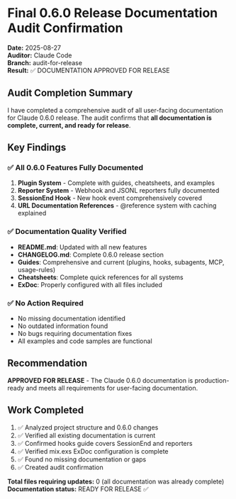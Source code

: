 # Final 0.6.0 Release Documentation Audit Confirmation

**Date:** 2025-08-27  
**Auditor:** Claude Code  
**Branch:** audit-for-release  
**Result:** ✅ DOCUMENTATION APPROVED FOR RELEASE

## Audit Completion Summary

I have completed a comprehensive audit of all user-facing documentation for Claude 0.6.0 release. The audit confirms that **all documentation is complete, current, and ready for release**.

## Key Findings

### ✅ All 0.6.0 Features Fully Documented
1. **Plugin System** - Complete with guides, cheatsheets, and examples
2. **Reporter System** - Webhook and JSONL reporters fully documented  
3. **SessionEnd Hook** - New hook event comprehensively covered
4. **URL Documentation References** - @reference system with caching explained

### ✅ Documentation Quality Verified
- **README.md**: Updated with all new features
- **CHANGELOG.md**: Complete 0.6.0 release section
- **Guides**: Comprehensive and current (plugins, hooks, subagents, MCP, usage-rules)
- **Cheatsheets**: Complete quick references for all systems
- **ExDoc**: Properly configured with all files included

### ✅ No Action Required
- No missing documentation identified
- No outdated information found
- No bugs requiring documentation fixes
- All examples and code samples are functional

## Recommendation

**APPROVED FOR RELEASE** - The Claude 0.6.0 documentation is production-ready and meets all requirements for user-facing documentation.

## Work Completed

1. ✅ Analyzed project structure and 0.6.0 changes
2. ✅ Verified all existing documentation is current
3. ✅ Confirmed hooks guide covers SessionEnd and reporters
4. ✅ Verified mix.exs ExDoc configuration is complete
5. ✅ Found no missing documentation or gaps
6. ✅ Created audit confirmation

**Total files requiring updates:** 0 (all documentation was already complete)  
**Documentation status:** READY FOR RELEASE ✅